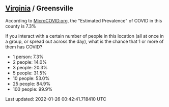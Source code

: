 
## [Virginia](/united-states/virginia) / Greensville

According to [MicroCOVID.org](http://microcovid.org),
the "Estimated Prevalence" of COVID in this county is 7.3%

If you interact with a certain number of people in this location
(all at once in a group, or spread out across the day), what is the chance that
1 or more of them has COVID?

- 1 person: 7.3%
- 2 people: 14.0%
- 3 people: 20.3%
- 5 people: 31.5%
- 10 people: 53.0%
- 25 people: 84.9%
- 100 people: 99.9%

Last updated: 2022-01-26 00:42:41.718410 UTC
